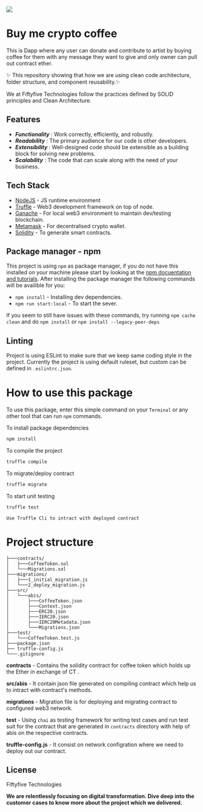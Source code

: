 <img src="https://www.fiftyfivetech.io/wp-content/uploads/2021/05/logo.png">

# Buy me crypto coffee

This is Dapp where any user can donate and contribute to artist by buying coffee for them with any message they want to give and only owner can pull out contract ether.

✨ This repository showing that how we are using clean code architecture, folder structure, and component reusability.✨

We at Fiftyfive Technologies follow the practices defined by SOLID principles and Clean Architecture.

## Features

- _**Functionality**_  : Work correctly, efficiently, and robustly.
- _**Readability**_    : The primary audience for our code is other developers.
- _**Extensibility**_  : Well-designed code should be extensible as a building block for solving new problems.
- _**Scalability**_    : The code that can scale along with the need of your business.

## Tech Stack

- [NodeJS](https://nodejs.org/en/) - JS runtime environment
- [Truffle](https://trufflesuite.com/) - Web3 development framework on top of node.
- [Ganache](https://trufflesuite.com/ganache/) - For local web3 environment to maintain dev/testing blockchain. 
- [Metamask](https://metamask.io/) - For decentralised crypto wallet.
- [Solidity](https://soliditylang.org/) - To generate smart contracts.

## Package manager - npm
This project is using `npm` as package manager, if you do not have this installed on your machine please start by looking at the [npm docuentation and tutorials](https://docs.npmjs.com/). After installing the package manager the following commands will be availible for you:
- `npm install` - Installing dev dependencies.
- `npm run start:local` - To start the sever.

If you seem to still have issues with these commands, try running `npm cache clean` and do `npm install` or `npm install --legacy-peer-deps`

## Linting
Project is using ESLint to make sure that we keep same coding style in the project. Currently the project is using default ruleset, but custom can be defined in `.eslintrc.json`.

# How to use this package

To use this package, enter this simple command on your `Terminal` or any other tool that can run `npm` commands.

To install package dependencies
```sh
npm install
```

To compile the project
```sh
truffle compile
```

To migrate/deploy contract
```sh
truffle migrate
```

To start unit testing
```sh
truffle test
```

`Use Truffle Cli to intract with deployed contract` 

# Project structure

```
├───contracts/
│   ├───CoffeeToken.sol
│   └───Migrations.sol
├───migrations/
│   ├───1_initial_migration.js
│   └───2_deploy_migration.js
├───src/
│   └───abis/
│       ├───CoffeeToken.json
│       ├───Context.json
│       ├───ERC20.json
│       ├───IERC20.json
│       ├───IERC20Metadata.json
│       └───Migrations.json
├───test/
│   └───CoffeeToken.test.js
├───package.json
├── truffle-config.js
└───.gitignore
```
**contracts** - Contains the solidity contract for coffee token which holds up the Ether in exchange of CT .

**src/abis** - It contain json file generated on compiling contract which help us to intract with contract's methods.

**migrations** - Migration file is for deploying and migrating contract to configured web3 network.

**test** - Using `chai` as testing framework for writing test cases and run test suit for the contract that are generated in `contracts` directory with help of abis on the respective contracts.

**truffle-config.js** - It consist on network configration where we need to deploy out our contract.

## License

Fiftyfive Technologies

**We are relentlessly focusing on digital transformation. Dive deep into the customer cases to know more about the project which we delivered.**
